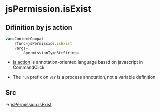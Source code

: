 # jsPermission.isExist

## Difinition by js action

```js.js
var=ContextCompat
	?func=jsPermission.isExist
	?args=
		&permissionTypeStrString=
```

- [js action](#) is annotation-oriented language based on javascript in CommandClick

- The `run` prefix on `var` is a process annotation, not a variable definition

## Src

-> [jsPermission.isExist](https://github.com/puutaro/CommandClick/blob/master/app/src/main/java/com/puutaro/commandclick/fragment_lib/terminal_fragment/js_interface/system/JsPermission.kt#L27)


